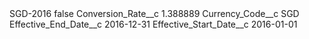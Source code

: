 <?xml version="1.0" encoding="UTF-8"?>
<CustomMetadata xmlns="http://soap.sforce.com/2006/04/metadata" xmlns:xsi="http://www.w3.org/2001/XMLSchema-instance" xmlns:xsd="http://www.w3.org/2001/XMLSchema">
    <label>SGD-2016</label>
    <protected>false</protected>
    <values>
        <field>Conversion_Rate__c</field>
        <value xsi:type="xsd:double">1.388889</value>
    </values>
    <values>
        <field>Currency_Code__c</field>
        <value xsi:type="xsd:string">SGD</value>
    </values>
    <values>
        <field>Effective_End_Date__c</field>
        <value xsi:type="xsd:date">2016-12-31</value>
    </values>
    <values>
        <field>Effective_Start_Date__c</field>
        <value xsi:type="xsd:date">2016-01-01</value>
    </values>
</CustomMetadata>
